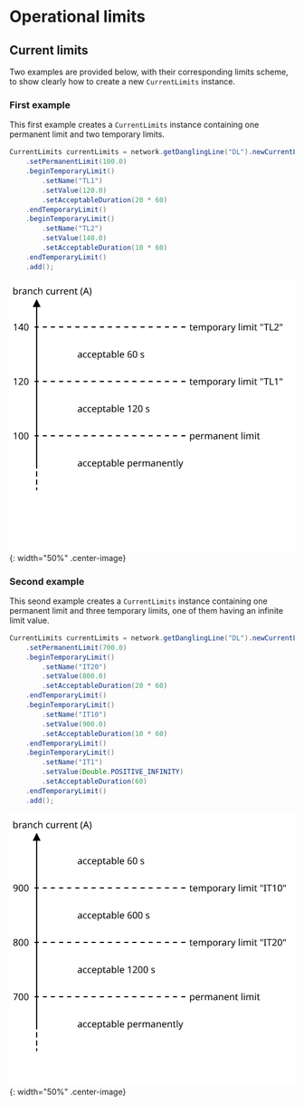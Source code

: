 # Operational limits

## Current limits
Two examples are provided below, with their corresponding limits scheme, to show clearly how to create a new `CurrentLimits` instance.

### First example
This first example creates a `CurrentLimits` instance containing one permanent limit and two temporary limits.
```java
CurrentLimits currentLimits = network.getDanglingLine("DL").newCurrentLimits()
    .setPermanentLimit(100.0)
    .beginTemporaryLimit()
        .setName("TL1")
        .setValue(120.0)
        .setAcceptableDuration(20 * 60)
    .endTemporaryLimit()
    .beginTemporaryLimit()
        .setName("TL2")
        .setValue(140.0)
        .setAcceptableDuration(10 * 60)
    .endTemporaryLimit()
    .add();
```
![Current limits scheme_example1](img/limits/currentLimitsExample1.svg){: width="50%" .center-image}

### Second example
This seond example creates a `CurrentLimits` instance containing one permanent limit and three temporary limits, one of them having an infinite limit value.
```java
CurrentLimits currentLimits = network.getDanglingLine("DL").newCurrentLimits()
    .setPermanentLimit(700.0)
    .beginTemporaryLimit()
        .setName("IT20")
        .setValue(800.0)
        .setAcceptableDuration(20 * 60)
    .endTemporaryLimit()
    .beginTemporaryLimit()
        .setName("IT10")
        .setValue(900.0)
        .setAcceptableDuration(10 * 60)
    .endTemporaryLimit()
    .beginTemporaryLimit()
        .setName("IT1")
        .setValue(Double.POSITIVE_INFINITY)
        .setAcceptableDuration(60)
    .endTemporaryLimit()
    .add();
```
![Current limits scheme_example1](img/limits/currentLimitsExample2.svg){: width="50%" .center-image}
